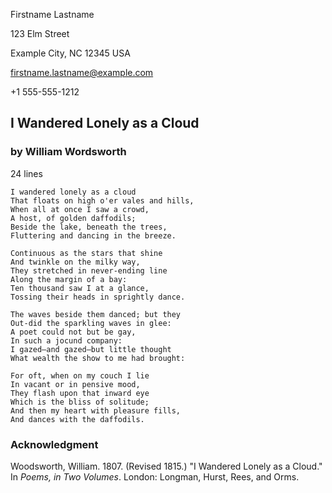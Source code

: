 <!--
Convert this to PDF (reference README.md on how to do that).

NOTE: this is experimental! This will likely change.

Short-form manuscript for poetry:
- one poem per document
- m-contact, main title block (title, byline and m-facts), and one m-poem 
  -- that's it.
- Alternatively, .m-contact, main title block (title, byline and .m-facts), and
  then empty-.m-chapter + one .m-poem, then .m-chapter entitled
  "Acknowledgement", and an .m-scene.foothang with an acknowledge of prior
  publication.

(c) Copyright 2022 Todd Warner
This work is licensed under Attribution 4.0 International. To view a copy
of this license, visit http://creativecommons.org/licenses/by/4.0/
-->

<style>
    /*
    @import "https://toddwarner.io/pub/css/manuscript-css/manuscript.css";
    */
    @import "../manuscript.css";
    :root {
        --m-pagination-header: "Lastname / Short-form Poetry / " counter(page);
    }
</style>

<div id="vpage">
<article id="manuscript" class="short poetry">

<div id="m-contact">

Firstname Lastname

123 Elm Street

Example City, NC 12345 USA

firstname.lastname@example.com

+1 555-555-1212

</div>

<div class="m-header">

# I Wandered Lonely as a Cloud

### by William Wordsworth

<div class="m-facts">

24 lines

</div></div>

<section class="m-chapter">
<section class="m-poem">

```plaintext
I wandered lonely as a cloud
That floats on high o'er vales and hills,
When all at once I saw a crowd,
A host, of golden daffodils;
Beside the lake, beneath the trees,
Fluttering and dancing in the breeze.
```
```plaintext
Continuous as the stars that shine
And twinkle on the milky way,
They stretched in never-ending line
Along the margin of a bay:
Ten thousand saw I at a glance,
Tossing their heads in sprightly dance.
```
```plaintext
The waves beside them danced; but they
Out-did the sparkling waves in glee:
A poet could not but be gay,
In such a jocund company:
I gazed—and gazed—but little thought
What wealth the show to me had brought:
```
```plaintext
For oft, when on my couch I lie
In vacant or in pensive mood,
They flash upon that inward eye
Which is the bliss of solitude;
And then my heart with pleasure fills,
And dances with the daffodils.
```

</section> <!-- end poem --> 
</section> <!-- end chapter --> 

<section class="m-chapter force-break-before">
<div class="m-header">

# Acknowledgment

</div>
<section class="m-scene foothang">

Woodsworth, William. 1807. (Revised 1815.) "I Wandered Lonely as a Cloud." In *Poems, in Two Volumes*. London: Longman, Hurst, Rees, and Orms.

</section> <!-- end "scene" -->
</section> <!-- end chapter -->

</article> <!-- manuscript -->
</div> <!-- vpage -->
